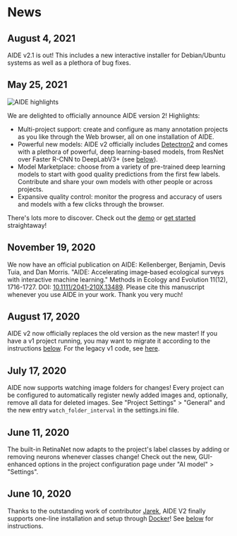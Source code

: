 # News

## August 4, 2021
AIDE v2.1 is out! This includes a new interactive installer for Debian/Ubuntu systems as well as a plethora of bug fixes.

## May 25, 2021
![AIDE highlights](figures/AIDE_v2_teaser.png)

We are delighted to officially announce AIDE version 2!
Highlights:
* Multi-project support: create and configure as many annotation projects as you like through the Web browser, all on one installation of AIDE.
* Powerful new models: AIDE v2 officially includes [Detectron2](https://github.com/facebookresearch/detectron2) and comes with a plethora of powerful, deep learning-based models, from ResNet over Faster R-CNN to DeepLabV3+ (see [below](#built-in-ai-models)).
* Model Marketplace: choose from a variety of pre-trained deep learning models to start with good quality predictions from the first few labels. Contribute and share your own models with other people or across projects.
* Expansive quality control: monitor the progress and accuracy of users and models with a few clicks through the browser.

There's lots more to discover. Check out the [demo](#demo) or [get started](#installation-and-launching-aide) straightaway!

## November 19, 2020
We now have an official publication on AIDE:
Kellenberger, Benjamin, Devis Tuia, and Dan Morris. "AIDE: Accelerating image‐based ecological surveys with interactive machine learning." Methods in Ecology and Evolution 11(12), 1716-1727.
DOI: [10.1111/2041-210X.13489](https://doi.org/10.1111/2041-210X.13489).
Please cite this manuscript whenever you use AIDE in your work. Thank you very much!

## August 17, 2020
AIDE v2 now officially replaces the old version as the new master! If you have a v1 project running, you may want to migrate it according to the instructions [below](https://github.com/bkellenb/AIDE#migration-from-aide-v1). For the legacy v1 code, see [here](https://github.com/bkellenb/AIDE/tree/v1).

## July 17, 2020
AIDE now supports watching image folders for changes! Every project can be configured to automatically register newly added images and, optionally, remove all data for deleted images. See "Project Settings" > "General" and the new entry `watch_folder_interval` in the settings.ini file.

## June 11, 2020
The built-in RetinaNet now adapts to the project's label classes by adding or removing neurons whenever classes change! Check out the new, GUI-enhanced options in the project configuration page under "AI model" &gt; "Settings".

## June 10, 2020
Thanks to the outstanding work of contributor [Jarek](https://github.com/szjarek), AIDE V2 finally supports one-line installation and setup through [Docker](https://www.docker.com)! See [below](https://github.com/bkellenb/AIDE#with-docker) for instructions.